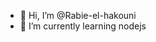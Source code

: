 - 👋 Hi, I’m @Rabie-el-hakouni
- 🌱 I’m currently learning nodejs

<!---
Rabie-el-hakouni/Rabie-el-hakouni is a ✨ special ✨ repository because its `README.md` (this file) appears on your GitHub profile.
You can click the Preview link to take a look at your changes.
--->
